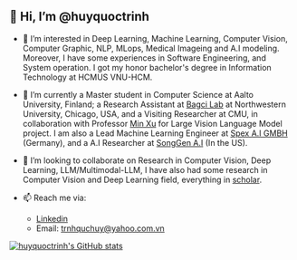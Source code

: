 ## 👋 Hi, I’m @huyquoctrinh


- 👀 I’m interested in Deep Learning, Machine Learning, Computer Vision, Computer Graphic, NLP, MLops, Medical Imageing and A.I modeling. Moreover, I have some experiences in Software Engineering, and System operation. I got my honor bachelor's degree in Information Technology at HCMUS VNU-HCM.
- 🌱 I’m currently a Master student in Computer Science at Aalto University, Finland; a Research Assistant at [Bagci Lab](https://www.bagcilab.com/) at Northwestern University, Chicago, USA, and a Visiting Researcher at CMU, in collaboration with Professor [Min Xu](https://xulabs.github.io/min-xu/) for Large Vision Language Model project. I am also a Lead Machine Learning Engineer at [Spex A.I GMBH](https://www.spexai.com/) (Germany), and a A.I Researcher at [SongGen A.I](https://www.songgen.ai/) (In the US).
- 💞️ I’m looking to collaborate on Research in Computer Vision, Deep Learning, LLM/Multimodal-LLM, I have also had some research in Computer Vision and Deep Learning field, everything in [scholar](https://scholar.google.com/citations?user=VQwSY1gAAAAJ&hl=en).


- 📫 Reach me via:
  - [Linkedin](https://www.linkedin.com/in/huy-quoc-450459161/?fbclid=IwAR0OIUwt7P_bWN3D2bDNtJynBrQljfyv6mwVLQwKyl-SG16mxOROdW_SFeg)
  - Email: trnhquchuy@yahoo.com.vn
  
[![huyquoctrinh's GitHub stats](
https://github-readme-stats.vercel.app/api?username=huyquoctrinh&&show_icons=true&)](https://github.com/huyquoctrinh/github-readme-stats)
<!---
huyquoctrinh/huyquoctrinh is a ✨ special ✨ repository because its `README.md` (this file) appears on your GitHub profile.
You can click the Preview link to take a look at your changes.
--->
